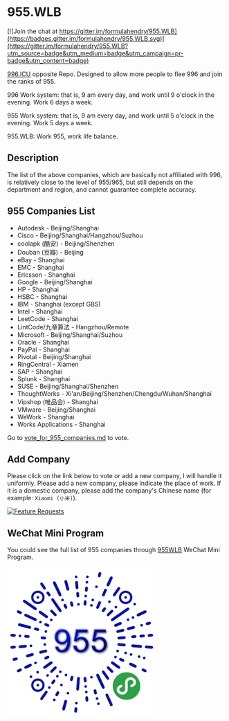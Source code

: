 # 955.WLB

[![Join the chat at https://gitter.im/formulahendry/955.WLB](https://badges.gitter.im/formulahendry/955.WLB.svg)](https://gitter.im/formulahendry/955.WLB?utm_source=badge&utm_medium=badge&utm_campaign=pr-badge&utm_content=badge)

[996.ICU](https://github.com/996icu/996.ICU) opposite Repo. Designed to allow more people to flee 996 and join the ranks of 955.

996 Work system: that is, 9 am every day, and work until 9 o'clock in the evening. Work 6 days a week.

955 Work system: that is, 9 am every day, and work until 5 o'clock in the evening. Work 5 days a week.

955.WLB: Work 955, work life balance.

## Description

The list of the above companies, which are basically not affiliated with 996, is relatively close to the level of 955/965, but still depends on the department and region, and cannot guarantee complete accuracy.

## 955 Companies List

* Autodesk - Beijing/Shanghai
* Cisco - Beijing/Shanghai/Hangzhou/Suzhou
* coolapk (酷安) - Beijing/Shenzhen
* Douban (豆瓣) - Beijing
* eBay - Shanghai
* EMC - Shanghai
* Ericsson - Shanghai
* Google - Beijing/Shanghai
* HP - Shanghai
* HSBC - Shanghai
* IBM - Shanghai (except GBS)
* Intel - Shanghai
* LeetCode - Shanghai
* LintCode/九章算法 - Hangzhou/Remote
* Microsoft - Beijing/Shanghai/Suzhou
* Oracle - Shanghai
* PayPal - Shanghai
* Pivotal - Beijing/Shanghai
* RingCentral - Xiamen
* SAP - Shanghai
* Splunk - Shanghai
* SUSE - Beijing/Shanghai/Shenzhen
* ThoughtWorks - Xi'an/Beijing/Shenzhen/Chengdu/Wuhan/Shanghai
* Vipshop (唯品会) - Shanghai
* VMware - Beijing/Shanghai
* WeWork - Shanghai
* Works Applications - Shanghai

Go to [vote_for_955_companies.md](./vote_for_955_companies.md) to vote.

## Add Company

Please click on the link below to vote or add a new company, I will handle it uniformly. Please add a new company, please indicate the place of work. If it is a domestic company, please add the company's Chinese name (for example: `Xiaomi (小米)`).

[![Feature Requests](https://cloud.githubusercontent.com/assets/390379/10127973/045b3a96-6560-11e5-9b20-31a2032956b2.png)](http://feathub.com/formulahendry/955.WLB)

## WeChat Mini Program

You could see the full list of 955 companies through [955WLB](https://github.com/formulahendry/weapp-955-wlb) WeChat Mini Program.

![qr](./images/weapp-qr.jpg)